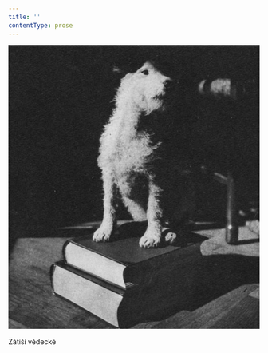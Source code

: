 ```yaml
---
title: ''
contentType: prose
---
```


![dasenka_fotky_015](./resources/dasenka_fotky_015.jpg)  

Zátiší vědecké
